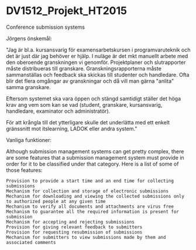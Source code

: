 # DV1512_Projekt_HT2015
Conference submission systems

Jörgens önskemål:

"Jag är bl.a. kursansvarig för examensarbetskursen i programvaruteknik
och det är just där jag behöver er hjälp. I nuläge är det mkt manuellt
arbete med den oberoende granskningen vi genomför. Projektplaner och
slutrapporter måste distribueras till granskare. Granskningsrapporterna
måste sammanställas och feedback ska skickas till studenter och
handledare. Ofta blir det flera omgångar av granskningar och då
vill man gärna "anlita" samma granskare.

Eftersom systemet ska vara öppen och stängd samtidigt ställer det
höga krav ang vem som kan se vad (student, granskare, kursansvarig,
handledare, examinator och administratör).

För att krångla till det ytterligare skulle det underlätta med ett enkelt gränssnitt mot itslearning, LADOK eller andra system."

Vanliga funktioner:

Although submission management systems can get pretty complex, there are some features that a submission management system must provide in order for it to be classified under that category. Here is a list of some of those features:

    Provision to provide a start time and an end time for collecting submissions
    Mechanism for collection and storage of electronic submissions
    Mechanism for downloading and viewing the collected submissions only to authorized people at any given time
    Mechanism to verify all documents and attachments are virus free
    Mechanism to guarantee all the required information is present for submission
    Mechanism for accepting and rejecting submissions
    Provision for giving relevant feedback to submitters
    Provision for requesting resubmission of submissions
    Mechanism for submitters to view submissions made by them and associated comments

